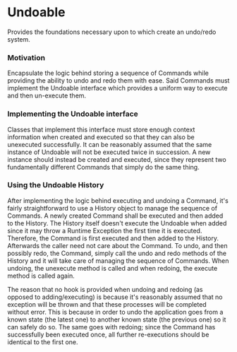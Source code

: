 # Undoable
Provides the foundations necessary upon to which create an undo/redo system.

### Motivation
Encapsulate the logic behind storing a sequence of Commands while providing the
ability to undo and redo them with ease. Said Commands must implement the
Undoable interface which provides a uniform way to execute and then un-execute
them.

### Implementing the Undoable interface
Classes that implement this interface must store enough context information when
created and executed so that they can also be unexecuted successfully. It can be
reasonably assumed that the same instance of Undoable will not be executed twice
in succession. A new instance should instead be created and executed, since they
represent two fundamentally different Commands that simply do the same thing.

### Using the Undoable History
After implementing the logic behind executing and undoing a Command, it's fairly
straightforward to use a History object to manage the sequence of Commands. A
newly created Command shall be executed and then added to the History. The
History itself doesn't execute the Undoable when added since it may throw a
Runtime Exception the first time it is executed. Therefore, the Command is first
executed and then added to the History. Afterwards the caller need not care
about the Command. To undo, and then possibly redo, the Command, simply call the
undo and redo methods of the History and it will take care of managing the
sequence of Commands. When undoing, the unexecute method is called and when
redoing, the execute method is called again.

The reason that no hook is provided when undoing and redoing (as opposed to
adding/executing) is because it's reasonably assumed that no exception will be
thrown and that these processes will be completed without error. This is because
in order to undo the application goes from a known state (the latest one) to
another known state (the previous one) so it can safely do so. The same goes
with redoing; since the Command has successfully been executed once, all further
re-executions should be identical to the first one.
